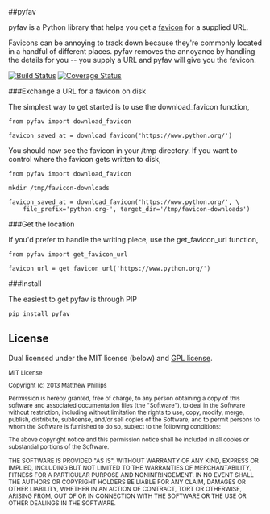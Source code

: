 ##pyfav


pyfav is a Python library that helps you get a [favicon](http://en.wikipedia.org/wiki/Favicon) for a supplied URL.

Favicons can be annoying to track down because they're commonly located in a handful of different places. pyfav removes the annoyance by handling the details for you -- you supply a URL and pyfav will give you the favicon.

[![Build Status](https://travis-ci.org/phillipsm/pyfav.svg?branch=master)](https://travis-ci.org/phillipsm/pyfav)
[![Coverage Status](https://coveralls.io/repos/phillipsm/pyfav/badge.png?branch=master)](https://coveralls.io/r/phillipsm/pyfav?branch=master)

###Exchange a URL for a favicon on disk

The simplest way to get started is to use the download_favicon function,

````
from pyfav import download_favicon

favicon_saved_at = download_favicon('https://www.python.org/')
````

You should now see the favicon in your /tmp directory. If you want to control where the favicon gets written to disk,

````
from pyfav import download_favicon

mkdir /tmp/favicon-downloads

favicon_saved_at = download_favicon('https://www.python.org/', \
	file_prefix='python.org-', target_dir='/tmp/favicon-downloads')
````


###Get the location

If you'd prefer to handle the writing piece, use the get_favicon_url function,
````
from pyfav import get_favicon_url

favicon_url = get_favicon_url('https://www.python.org/')
````


###Install

The easiest to get pyfav is through PIP

````
pip install pyfav
````

## License

Dual licensed under the MIT license (below) and [GPL license](http://www.gnu.org/licenses/gpl-3.0.html).

<small>
MIT License

Copyright (c) 2013 Matthew Phillips

Permission is hereby granted, free of charge, to any person obtaining a copy of this software and associated documentation files (the "Software"), to deal in the Software without restriction, including without limitation the rights to use, copy, modify, merge, publish, distribute, sublicense, and/or sell copies of the Software, and to permit persons to whom the Software is furnished to do so, subject to the following conditions:

The above copyright notice and this permission notice shall be included in all copies or substantial portions of the Software.

THE SOFTWARE IS PROVIDED "AS IS", WITHOUT WARRANTY OF ANY KIND, EXPRESS OR IMPLIED, INCLUDING BUT NOT LIMITED TO THE WARRANTIES OF MERCHANTABILITY, FITNESS FOR A PARTICULAR PURPOSE AND NONINFRINGEMENT. IN NO EVENT SHALL THE AUTHORS OR COPYRIGHT HOLDERS BE LIABLE FOR ANY CLAIM, DAMAGES OR OTHER LIABILITY, WHETHER IN AN ACTION OF CONTRACT, TORT OR OTHERWISE, ARISING FROM, OUT OF OR IN CONNECTION WITH THE SOFTWARE OR THE USE OR OTHER DEALINGS IN THE SOFTWARE.
</small>
